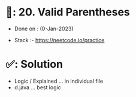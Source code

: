 # 📄: 20. Valid Parentheses

- Done on : (0-Jan-2023)
<!-- - 0_asdf :- https://github.com/withrvr/DSA-Final-450-Sheet -->
- Stack :- https://neetcode.io/practice

# ✅: Solution

- Logic / Explained ... in individual file
- d.java ... best logic
